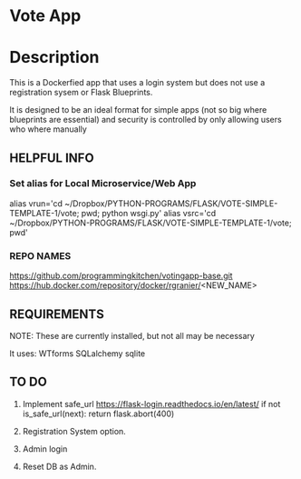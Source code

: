 # Vote App

# Description
This is a Dockerfied app that uses a login system but does not use a registration
sysem or Flask Blueprints.

It is designed to be an ideal format for simple apps (not so big where
blueprints are essential) and security is controlled by only allowing users who
where manually

## HELPFUL INFO
### Set alias for Local Microservice/Web App
alias vrun='cd  ~/Dropbox/PYTHON-PROGRAMS/FLASK/VOTE-SIMPLE-TEMPLATE-1/vote; pwd; python wsgi.py'
alias vsrc='cd ~/Dropbox/PYTHON-PROGRAMS/FLASK/VOTE-SIMPLE-TEMPLATE-1/vote; pwd'

### REPO NAMES
https://github.com/programmingkitchen/votingapp-base.git
https://hub.docker.com/repository/docker/rgranier/<NEW_NAME>


## REQUIREMENTS

NOTE:  These are currently installed, but not all may be necessary

It uses:
WTforms
SQLalchemy
sqlite

## TO DO
1. Implement safe_url
https://flask-login.readthedocs.io/en/latest/
if not is_safe_url(next):
            return flask.abort(400)

2. Registration System option.

3. Admin login

4. Reset DB as Admin.
